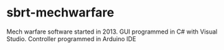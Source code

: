 sbrt-mechwarfare
================

Mech warfare software started in 2013. GUI programmed in C# with Visual Studio. Controller programmed in Arduino IDE
